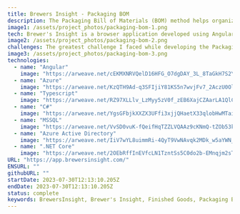 ```yaml
---
title: Brewers Insight - Packaging BOM
description: The Packaging Bill of Materials (BOM) method helps organize and manage material costs efficiently by grouping materials into reusable collections. In brewing, for example, a 12-pack of beer consists of multiple components such as lids, cans, labels, and boxes. By consolidating these into a BOM, brewers can avoid the repetitive task of calculating the individual cost of each material every time they produce a batch. This not only simplifies cost management but also improves production efficiency and planning.
image1: /assets/project_photos/packaging-bom-1.png
tech: Brewer's Insight is a browser application developed using Angular and ASP.NET Core and is hosted on Azure infastructure.
image2: /assets/project_photos/packaging-bom-2.png
challenges: The greatest challenge I faced while developing the Packaging BOM and Finished Goods feature was transitioning from the old packaging system to the new one. Previously, brewers had to manually enter each packaging material individually. Unfortunately, the update to the Packaging BOM caused cascading changes throughout the entire application, as reports and other features were reliant on the older system. This experience taught me the importance of considering the broader system impact before implementing new features.
image3: /assets/project_photos/packaging-bom-3.png
technologies:
  - name: "Angular"
    image: "https://arweave.net/cEKMXNRVQelD16HFG_O7dgDAY_3L_8TaGkH7S2Y9RkI"
  - name: "Azure"
    image: "https://arweave.net/KzQTH9Ad-q3SFIjiY81KS5n7wvjFv7_2AczU0Ol9IT4"
  - name: "Typescript"
    image: "https://arweave.net/RZ97XLLlv_LzMyy5zV0f_zEB6XajCZAarLA1QlCiiEA"
  - name: "C#"
    image: "https://arweave.net/YgsGFbjkXXZX3UFfi3xjjQHaetX33qlobHwMTai83s4"
  - name: "MSSQL"
    image: "https://arweave.net/VvSD0vuK-fQeifHqTZZLVQAAz9cKNmQ-tZOb53k1zg4"
  - name: "Azure Active Directory"
    image: "https://arweave.net/IiV7wYL8uimmRi-4QyT9VwNAvqk2MDk_w5aYWN_x9o0"
  - name: ".NET Core"
    image: "https://arweave.net/2OEbRffInEVfcLN1TzntSs5C0do2b-EMnqjm2sT365s"
URL: "https://app.brewersinsight.com/"
ENSURL: ""
githubURL: ""
startDate: 2023-07-30T12:13:10.205Z
endDate: 2023-07-30T12:13:10.205Z
status: complete
keywords: BrewersInsight, Brewer's Insight, Finished Goods, Packaging BOM, Bill of Materials, BOM system, beer packaging BOM, brewery production efficiency, packaging materials cost management, angular browser application, ASP.NET Core brewing app, Azure hosted brewery software, brewing production planning, brewery software packaging, brewery app, Devin Davis
---
```

